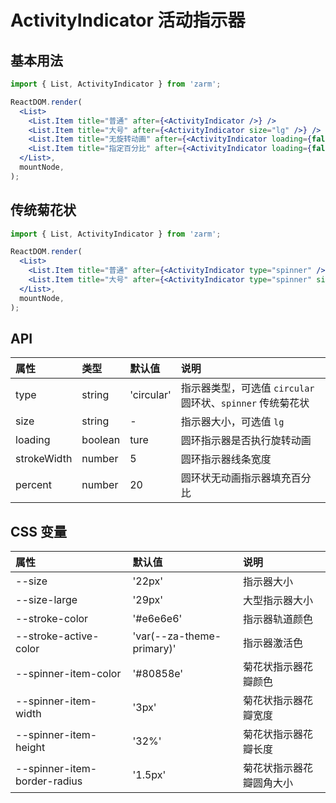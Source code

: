 # ActivityIndicator 活动指示器

## 基本用法

```jsx
import { List, ActivityIndicator } from 'zarm';

ReactDOM.render(
  <List>
    <List.Item title="普通" after={<ActivityIndicator />} />
    <List.Item title="大号" after={<ActivityIndicator size="lg" />} />
    <List.Item title="无旋转动画" after={<ActivityIndicator loading={false} />} />
    <List.Item title="指定百分比" after={<ActivityIndicator loading={false} percent={75} />} />
  </List>,
  mountNode,
);
```

## 传统菊花状

```jsx
import { List, ActivityIndicator } from 'zarm';

ReactDOM.render(
  <List>
    <List.Item title="普通" after={<ActivityIndicator type="spinner" />} />
    <List.Item title="大号" after={<ActivityIndicator type="spinner" size="lg" />} />
  </List>,
  mountNode,
);
```

## API

| 属性        | 类型    | 默认值     | 说明                                                       |
| :---------- | :------ | :--------- | :--------------------------------------------------------- |
| type        | string  | 'circular' | 指示器类型，可选值 `circular` 圆环状、`spinner` 传统菊花状 |
| size        | string  | -          | 指示器大小，可选值 `lg`                                    |
| loading     | boolean | ture       | 圆环指示器是否执行旋转动画                                 |
| strokeWidth | number  | 5          | 圆环指示器线条宽度                                         |
| percent     | number  | 20         | 圆环状无动画指示器填充百分比                               |

## CSS 变量

| 属性                                               | 默认值                    | 说明                     |
| :------------------------------------------------- | :------------------------ | :----------------------- |
| --size                       | '22px'                    | 指示器大小               |
| --size-large                 | '29px'                    | 大型指示器大小           |
| --stroke-color               | '#e6e6e6'                 | 指示器轨道颜色           |
| --stroke-active-color        | 'var(--za-theme-primary)' | 指示器激活色             |
| --spinner-item-color         | '#80858e'                 | 菊花状指示器花瓣颜色     |
| --spinner-item-width         | '3px'                     | 菊花状指示器花瓣宽度     |
| --spinner-item-height        | '32%'                     | 菊花状指示器花瓣长度     |
| --spinner-item-border-radius | '1.5px'                   | 菊花状指示器花瓣圆角大小 |
